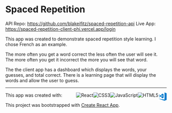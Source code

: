 # Spaced Repetition

API Repo: https://github.com/blakeifitz/spaced-repetition-api
Live App: https://spaced-repetition-client-phi.vercel.app/login

This app was created to demonstrate spaced repetition style learning. I chose French as an example.

The more often you get a word correct the less often the user will see it. The more often you get it incorrect the more you will see that word.

The the client app has a dashboard which displays the words, your guesses, and total correct. There is a learning page that will display the words and allow the user to guess.

---

This app was created with:
<img align="right" alt="Visual Studio Code" width="26px" src="https://raw.githubusercontent.com/github/explore/80688e429a7d4ef2fca1e82350fe8e3517d3494d/topics/visual-studio-code/visual-studio-code.png" />
<img align="right" alt="HTML5" src="https://img.shields.io/badge/HTML-239120?style=for-the-badge&logo=html5&logoColor=white" />
<img align="right" alt="JavaScript" src="https://img.shields.io/badge/JavaScript-F7DF1E?style=for-the-badge&logo=javascript&logoColor=black" />
<img align="right" alt="CSS3" src="https://img.shields.io/badge/CSS-239120?&style=for-the-badge&logo=css3&logoColor=white" />
<img align="right" alt="React" src="https://img.shields.io/badge/React-20232A?style=for-the-badge&logo=react&logoColor=61DAFB" />

This project was bootstrapped with [Create React App](https://github.com/facebook/create-react-app).
